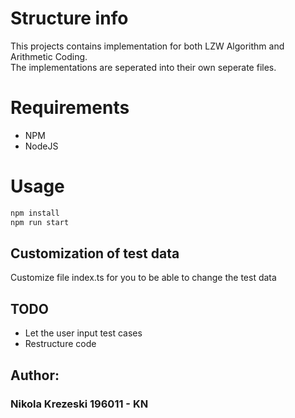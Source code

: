 # Structure info
This projects contains implementation for both LZW Algorithm and Arithmetic Coding. <br>
The implementations are seperated into their own seperate files.

# Requirements
- NPM
- NodeJS

# Usage
``` typescript
npm install
npm run start
```

## Customization of test data
Customize file index.ts for you to be able to change the test data

## TODO
- Let the user input test cases
- Restructure code

## Author:
### Nikola Krezeski 196011 - KN
